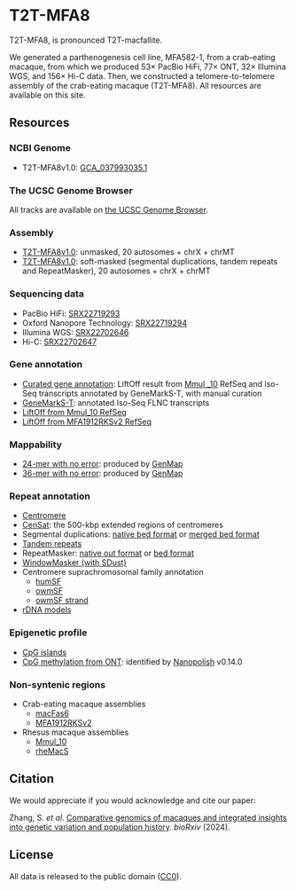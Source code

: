 # T2T-MFA8

T2T-MFA8, is pronounced T2T-macfallite.

We generated a parthenogenesis cell line, MFA582-1, from a crab-eating macaque, from which we produced 53× PacBio HiFi, 77× ONT, 32× Illumina WGS, and 156× Hi-C data. Then, we constructed a telomere-to-telomere assembly of the crab-eating macaque (T2T-MFA8). All resources are available on this site.

## Resources

### NCBI Genome

- T2T-MFA8v1.0: [GCA_037993035.1](https://www.ncbi.nlm.nih.gov/datasets/genome/GCA_037993035.1/)

### The UCSC Genome Browser

All tracks are available on [the UCSC Genome Browser](https://genome.ucsc.edu/cgi-bin/hgTracks?hubUrl=https://synplotter.sjtu.edu.cn/trackhub/MaoHub/hub.txt&genome=hub_4292128_T2TMACFA_1.0&position=lastDbPos).

### Assembly

- [T2T-MFA8v1.0](https://synplotter.sjtu.edu.cn/disk2/T2T-MFA8/T2T-MFA8v1.0.fasta.gz): unmasked, 20 autosomes + chrX + chrMT
- [T2T-MFA8v1.0](https://synplotter.sjtu.edu.cn/disk2/T2T-MFA8/T2T-MFA8v1.0.soft_masked.fasta.gz): soft-masked (segmental duplications, tandem repeats and RepeatMasker), 20 autosomes + chrX + chrMT

### Sequencing data

- PacBio HiFi: [SRX22719293](https://www.ncbi.nlm.nih.gov/sra/SRX22719293)
- Oxford Nanopore Technology: [SRX22719294](https://www.ncbi.nlm.nih.gov/sra/SRX22719294)
- Illumina WGS: [SRX22702646](https://www.ncbi.nlm.nih.gov/sra/SRX22702646)
- Hi-C: [SRX22702647](https://www.ncbi.nlm.nih.gov/sra/SRX22702647)

### Gene annotation

- [Curated gene annotation](https://synplotter.sjtu.edu.cn/disk2/T2T-MFA8/T2T-MFA8v1.0.curated_gene_annotation.gtf.gz): LiftOff result from [Mmul _10](https://www.ncbi.nlm.nih.gov/datasets/genome/GCF_003339765.1/) RefSeq and lso-Seq transcripts annotated by GeneMarkS-T, with manual curation
- [GeneMarkS-T](https://synplotter.sjtu.edu.cn/disk2/T2T-MFA8/T2T-MFA8v1.0.GeneMarkST.gtf.gz): annotated Iso-Seq FLNC transcripts
- [LiftOff from Mmul_10 RefSeq](https://synplotter.sjtu.edu.cn/disk2/T2T-MFA8/T2T-MFA8v1.0.liftoff_Mmul_10.polished.gff3.gz)
- [LiftOff from MFA1912RKSv2 RefSeq](https://synplotter.sjtu.edu.cn/disk2/T2T-MFA8/T2T-MFA8v1.0.liftoff_MFA1912RKSv2.polished.gff3.gz)

### Mappability
- [24-mer with no error](https://synplotter.sjtu.edu.cn/disk2/T2T-MFA8/T2T-MFA8v1.0.genmap_24_0.bed.gz): produced by [GenMap](https://github.com/cpockrandt/genmap)
- [36-mer with no error](https://synplotter.sjtu.edu.cn/disk2/T2T-MFA8/T2T-MFA8v1.0.genmap_36_0.bed.gz): produced by [GenMap](https://github.com/cpockrandt/genmap)

### Repeat annotation

- [Centromere](https://synplotter.sjtu.edu.cn/disk2/T2T-MFA8/T2T-MFA8v1.0.centromere.bed)
- [CenSat](https://synplotter.sjtu.edu.cn/disk2/T2T-MFA8/T2T-MFA8v1.0.CenSat.bed): the 500-kbp extended regions of centromeres
- Segmental duplications: [native bed format](https://synplotter.sjtu.edu.cn/disk2/T2T-MFA8/T2T-MFA8v1.0.SD.native.bed.gz) or [merged bed format](https://synplotter.sjtu.edu.cn/disk2/T2T-MFA8/T2T-MFA8v1.0.SD.merged.bed.gz)
- [Tandem repeats](https://synplotter.sjtu.edu.cn/disk2/T2T-MFA8/T2T-MFA8v1.0.TRF.bed.gz)
- RepeatMasker:  [native out format](https://synplotter.sjtu.edu.cn/disk2/T2T-MFA8/T2T-MFA8v1.0.RepeatMasker.out.gz) or [bed format](https://synplotter.sjtu.edu.cn/disk2/T2T-MFA8/T2T-MFA8v1.0.RepeatMasker.bed.gz)
- [WindowMasker (with SDust)](https://synplotter.sjtu.edu.cn/disk2/T2T-MFA8/T2T-MFA8v1.0.WindowMasker.bed.gz)
- Centromere suprachromosomal family annotation
  - [humSF](https://synplotter.sjtu.edu.cn/disk2/T2T-MFA8/T2T-MFA8v1.0.humSF.bed.gz)
  - [owmSF](https://synplotter.sjtu.edu.cn/disk2/T2T-MFA8/T2T-MFA8v1.0.owmSF.bed.gz)
  - [owmSF strand](https://synplotter.sjtu.edu.cn/disk2/T2T-MFA8/T2T-MFA8v1.0.owmSF_strand.bed.gz)
- [rDNA models](https://synplotter.sjtu.edu.cn/disk2/T2T-MFA8/T2T-MFA8v1.0.rDNA.bed)

### Epigenetic profile

- [CpG islands](https://synplotter.sjtu.edu.cn/disk2/T2T-MFA8/T2T-MFA8v1.0.CpG_islands.bed.gz)
- [CpG methylation from ONT](https://synplotter.sjtu.edu.cn/disk2/T2T-MFA8/T2T-MFA8v1.0.ONT_methylation.bed.gz): identified by [Nanopolish](https://github.com/jts/nanopolish) v0.14.0

### Non-syntenic regions

- Crab-eating macaque assemblies
  - [macFas6](https://synplotter.sjtu.edu.cn/disk2/T2T-MFA8/T2T-MFA8v1.0.non_syntenic_regions_to_macFas6.bed.gz)
  - [MFA1912RKSv2](https://synplotter.sjtu.edu.cn/disk2/T2T-MFA8/T2T-MFA8v1.0.non_syntenic_regions_to_MFA1912RKSv2.bed.gz)
- Rhesus macaque assemblies
  - [Mmul_10](https://synplotter.sjtu.edu.cn/disk2/T2T-MFA8/T2T-MFA8v1.0.non_syntenic_regions_to_Mmul_10.bed.gz)
  - [rheMacS](https://synplotter.sjtu.edu.cn/disk2/T2T-MFA8/T2T-MFA8v1.0.non_syntenic_regions_to_rheMacS.bed.gz)

## Citation

We would appreciate if you would acknowledge and cite our paper:

Zhang, S. *et al*. [Comparative genomics of macaques and integrated insights into genetic variation and population history](https://doi.org/10.1101/2024.04.07.588379). *bioRxiv* (2024).

## License

All data is released to the public domain ([CC0](https://creativecommons.org/publicdomain/zero/1.0/)).
